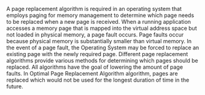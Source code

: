 A page replacement algorithm is required in an operating system that employs paging for memory management to determine which page needs to be replaced when a new page is received.
When a running application accesses a memory page that is mapped into the virtual address space but not loaded in physical memory, a page fault occurs. Page faults occur because
physical memory is substantially smaller than virtual memory. In the event of a page fault, the Operating System may be forced to replace an existing page with the newly 
required page. Different page replacement algorithms provide various methods for determining which pages should be replaced. All algorithms have the goal of lowering the
amount of page faults.
In Optimal Page Replacement Algorithm algorithm, pages are replaced which would not be used for the longest duration of time in the future.
